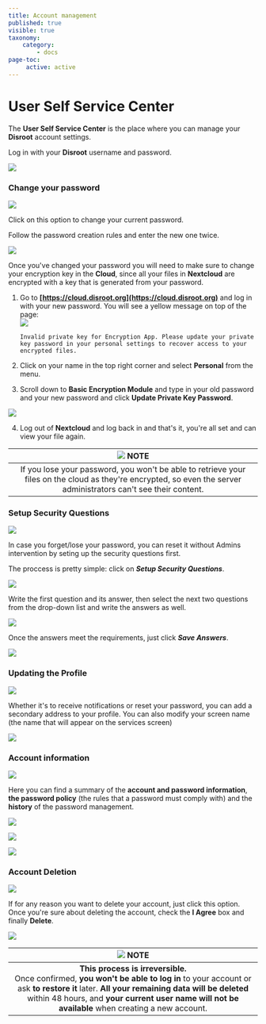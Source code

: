 ```yaml
---
title: Account management
published: true
visible: true
taxonomy:
    category:
        - docs
page-toc:
     active: active
---
```


# User Self Service Center

The **User Self Service Center** is the place where you can manage your **Disroot** account settings.

Log in with your **Disroot** username and password.

![](en/login.png)

### Change your password
![](en/change_pass.png)

Click on this option to change your current password.

Follow the password creation rules and enter the new one twice.

![](en/change_pass_02.png)

Once you've changed your password you will need to make sure to change your encryption key in the **Cloud**, since all your files in **Nextcloud** are encrypted with a key that is generated from your password.

1. Go to **[https://cloud.disroot.org](https://cloud.disroot.org)** and log in with your new password.
You will see a yellow message on top of the page:<br>
![](en/invalid_pk.png)

    `Invalid private key for Encryption App. Please update your private key password in your personal settings to recover access to your encrypted files.`

2. Click on your name in the top right corner and select **Personal** from the menu.
3. Scroll down to **Basic Encryption Module** and type in your old password and your new password and click **Update Private Key Password**.

![](en/bemodule.png)

4. Log out of **Nextcloud** and log back in and that's it, you're all set and can view your file again.

|![](en/note.png) **NOTE**|
|:--:|
|If you lose your password, you won't be able to retrieve your files on the cloud as they're encrypted, so even the server administrators can't see their content. |


### Setup Security Questions
![](en/security_qs.png)

In case you forget/lose your password, you can reset it without Admins intervention by seting up the security questions first.

The proccess is pretty simple: click on ***Setup Security Questions***.

![](en/security_qs_02.png)

Write the first question and its answer, then select the next two questions from the drop-down list and write the answers as well.<br>

![](en/security_qs_03.png)

Once the answers meet the requirements, just click ***Save Answers***.

![](en/security_qs_04.png)

### Updating the Profile
![](en/profile.png)

Whether it's to receive notifications or reset your password, you can add a secondary address to your profile. You can also modify your screen name (the name that will appear on the services screen)

![](en/profile_02.png)

### Account information
![](en/account.png)

Here you can find a summary of the **account and password information**, **the password policy** (the rules that a password must comply with) and the **history** of the password management.

![](en/account_02.png)

![](en/account_03.png)

![](en/account_04.png)

### Account Deletion
![](en/deletion.png)

If for any reason you want to delete your account, just click this option. Once you're sure about deleting the account, check the **I Agree** box and finally **Delete**.

![](en/deletion_02.png)

|![](en/note.png) NOTE|
|:--:|
|**This process is irreversible.**<br>Once confirmed, **you won't be able to log in** to your account or ask **to restore it** later. **All your remaining data will be deleted** within 48 hours, and **your current user name will not be available** when creating a new account.

